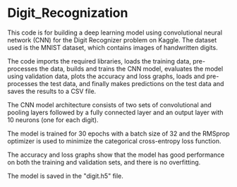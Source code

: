 # Digit_Recognization

This code is for building a deep learning model using convolutional neural network (CNN) for the Digit Recognizer problem on Kaggle. The dataset used is the MNIST dataset, which contains images of handwritten digits.

The code imports the required libraries, loads the training data, pre-processes the data, builds and trains the CNN model, evaluates the model using validation data, plots the accuracy and loss graphs, loads and pre-processes the test data, and finally makes predictions on the test data and saves the results to a CSV file.

The CNN model architecture consists of two sets of convolutional and pooling layers followed by a fully connected layer and an output layer with 10 neurons (one for each digit).

The model is trained for 30 epochs with a batch size of 32 and the RMSprop optimizer is used to minimize the categorical cross-entropy loss function.

The accuracy and loss graphs show that the model has good performance on both the training and validation sets, and there is no overfitting.

The model is saved in the "digit.h5" file.
